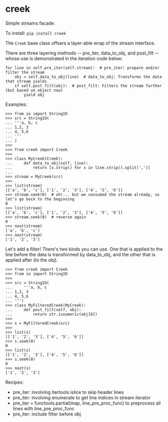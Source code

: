 # creek
Simple streams facade.

To install:	```pip install creek```

The ``Creek`` base class offsers a layer-able wrap of the stream interface.

There are three layering methods -- pre_iter, data_to_obj, and post_filt
-- whose use is demonstrated in the iteration code below:

```
for line in self.pre_iter(self.stream):  # pre_iter: prepare and/or filter the stream
    obj = self.data_to_obj(line)  # data_to_obj: Transforms the data that stream yields
    if self.post_filt(obj):  # post_filt: Filters the stream further (but based on object now)
        yield obj
```

Examples:



```pydocstring
>>> from io import StringIO
>>> src = StringIO(
... '''a, b, c
... 1,2, 3
... 4, 5,6
... '''
... )
>>>
>>> from creek import Creek
>>>
>>> class MyCreek(Creek):
...     def data_to_obj(self, line):
...         return [x.strip() for x in line.strip().split(',')]
...
>>> stream = MyCreek(src)
>>>
>>> list(stream)
[['a', 'b', 'c'], ['1', '2', '3'], ['4', '5', '6']]
>>> stream.seek(0)  # oh!... but we consumed the stream already, so let's go back to the beginning
0
>>> list(stream)
[['a', 'b', 'c'], ['1', '2', '3'], ['4', '5', '6']]
>>> stream.seek(0)  # reverse again
0
>>> next(stream)
['a', 'b', 'c']
>>> next(stream)
['1', '2', '3']
```

Let's add a filter! There's two kinds you can use.
One that is applied to the line before the data is transformed by data_to_obj,
and the other that is applied after (to the obj).

```pydocstring
>>> from creek import Creek
>>> from io import StringIO
>>>
>>> src = StringIO(
...     '''a, b, c
... 1,2, 3
... 4, 5,6
... ''')
>>> class MyFilteredCreek(MyCreek):
...     def post_filt(self, obj):
...         return str.isnumeric(obj[0])
>>>
>>> s = MyFilteredCreek(src)
>>>
>>> list(s)
[['1', '2', '3'], ['4', '5', '6']]
>>> s.seek(0)
0
>>> list(s)
[['1', '2', '3'], ['4', '5', '6']]
>>> s.seek(0)
0
>>> next(s)
['1', '2', '3']
```

Recipes:
- pre_iter: involving itertools.islice to skip header lines
- pre_iter: involving enumerate to get line indices in stream iterator
- pre_iter = functools.partial(map, line_pre_proc_func) to preprocess all lines with line_pre_proc_func
- pre_iter: include filter before obj